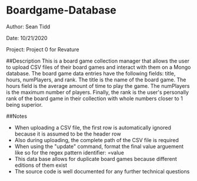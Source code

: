 # Boardgame-Database

Author: Sean Tidd

Date: 10/21/2020

Project: Project 0 for Revature

##Description
This is a board game collection manager that allows the user to upload CSV
files of their board games and interact with them on a Mongo database. The 
board game data entries have the following fields: title, hours, numPlayers,
and rank. The title is the name of the board game. The hours field is the average 
amount of time to play the game. The numPlayers is the maximum number of players.
Finally, the rank is the user's personally rank of the board game in their collection
with whole numbers closer to 1 being superior. 

##Notes
- When uploading a CSV file, the first row is automatically ignored because it is assumed
to be the header row
- Also during uploading, the complete path of the CSV file is required
- When using the "update" command, format the final value arguement like so for the regex
pattern identifier: =value
- This data base allows for duplicate board games because different editions of them exist
- The source code is well documented for any further technical questions
